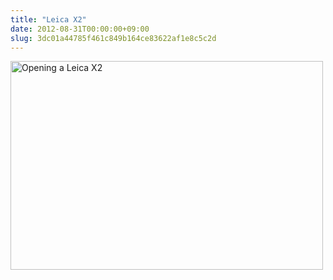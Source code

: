 ```yaml
---
title: "Leica X2"
date: 2012-08-31T00:00:00+09:00
slug: 3dc01a44785f461c849b164ce83622af1e8c5c2d
---
```


<a href="http://www.flickr.com/photos/69810711@N06/7900322870/" title="Opening a Leica X2 by qtakamitsu, on Flickr"><img src="http://farm9.staticflickr.com/8178/7900322870_80b2e0e3cf.jpg" width="500" height="334" alt="Opening a Leica X2"></a>

